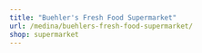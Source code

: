```yaml
---
title: "Buehler's Fresh Food Supermarket"
url: /medina/buehlers-fresh-food-supermarket/
shop: supermarket
---
```


